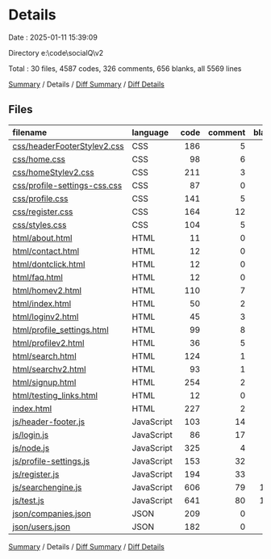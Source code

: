 # Details

Date : 2025-01-11 15:39:09

Directory e:\\code\\socialQ\\v2

Total : 30 files,  4587 codes, 326 comments, 656 blanks, all 5569 lines

[Summary](results.md) / Details / [Diff Summary](diff.md) / [Diff Details](diff-details.md)

## Files
| filename | language | code | comment | blank | total |
| :--- | :--- | ---: | ---: | ---: | ---: |
| [css/headerFooterStylev2.css](/css/headerFooterStylev2.css) | CSS | 186 | 5 | 41 | 232 |
| [css/home.css](/css/home.css) | CSS | 98 | 6 | 18 | 122 |
| [css/homeStylev2.css](/css/homeStylev2.css) | CSS | 211 | 3 | 33 | 247 |
| [css/profile-settings-css.css](/css/profile-settings-css.css) | CSS | 87 | 0 | 11 | 98 |
| [css/profile.css](/css/profile.css) | CSS | 141 | 5 | 25 | 171 |
| [css/register.css](/css/register.css) | CSS | 164 | 12 | 36 | 212 |
| [css/styles.css](/css/styles.css) | CSS | 104 | 5 | 17 | 126 |
| [html/about.html](/html/about.html) | HTML | 11 | 0 | 6 | 17 |
| [html/contact.html](/html/contact.html) | HTML | 12 | 0 | 4 | 16 |
| [html/dontclick.html](/html/dontclick.html) | HTML | 12 | 0 | 4 | 16 |
| [html/faq.html](/html/faq.html) | HTML | 12 | 0 | 6 | 18 |
| [html/homev2.html](/html/homev2.html) | HTML | 110 | 7 | 12 | 129 |
| [html/index.html](/html/index.html) | HTML | 50 | 2 | 6 | 58 |
| [html/loginv2.html](/html/loginv2.html) | HTML | 45 | 3 | 9 | 57 |
| [html/profile\_settings.html](/html/profile_settings.html) | HTML | 99 | 8 | 12 | 119 |
| [html/profilev2.html](/html/profilev2.html) | HTML | 36 | 5 | 7 | 48 |
| [html/search.html](/html/search.html) | HTML | 124 | 1 | 2 | 127 |
| [html/searchv2.html](/html/searchv2.html) | HTML | 93 | 1 | 5 | 99 |
| [html/signup.html](/html/signup.html) | HTML | 254 | 2 | 19 | 275 |
| [html/testing\_links.html](/html/testing_links.html) | HTML | 12 | 0 | 2 | 14 |
| [index.html](/index.html) | HTML | 227 | 2 | 13 | 242 |
| [js/header-footer.js](/js/header-footer.js) | JavaScript | 103 | 14 | 25 | 142 |
| [js/login.js](/js/login.js) | JavaScript | 86 | 17 | 24 | 127 |
| [js/node.js](/js/node.js) | JavaScript | 325 | 4 | 11 | 340 |
| [js/profile-settings.js](/js/profile-settings.js) | JavaScript | 153 | 32 | 34 | 219 |
| [js/register.js](/js/register.js) | JavaScript | 194 | 33 | 26 | 253 |
| [js/searchengine.js](/js/searchengine.js) | JavaScript | 606 | 79 | 118 | 803 |
| [js/test.js](/js/test.js) | JavaScript | 641 | 80 | 128 | 849 |
| [json/companies.json](/json/companies.json) | JSON | 209 | 0 | 1 | 210 |
| [json/users.json](/json/users.json) | JSON | 182 | 0 | 1 | 183 |

[Summary](results.md) / Details / [Diff Summary](diff.md) / [Diff Details](diff-details.md)